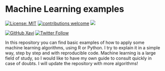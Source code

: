 # Machine Learning examples

<!-- badges: start -->
[![License: MIT](https://img.shields.io/badge/License-MIT-blue.svg)](https://opensource.org/licenses/MIT)
[![contributions welcome](https://img.shields.io/badge/contributions-welcome-brightgreen.svg?style=flat)](https://github.com/xavivg91/machine-learning/issues/new)
![](https://visitor-badge.glitch.me/badge?page_id=github.com/xavivg91/machine-learning)
<!-- [![HitCount](http://hits.dwyl.com/xavivg91/machine-learning.svg)](http://hits.dwyl.com/xavivg91/machine-learning) -->

[![GitHub Xavi](https://img.shields.io/github/followers/xavivg91?label=follow&style=social)](https://github.com/xavivg91/)
[![Twitter Follow](https://img.shields.io/twitter/follow/Xavier91vg.svg?style=social)](https://twitter.com/Xavier91vg)
<!-- badges: end -->
                        
In this repository you can find basic examples of how to apply some machine learning algorithms, using R or Python. I try to explain it in a simple way, step by step and with reproducible code. Machine learning is a large field of study, so I would like to have my own guide to consult quickly in case of doubts. I will update the repository with more algorithms!




